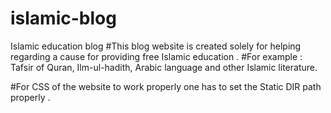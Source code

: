 # islamic-blog
Islamic education blog
#This blog website is created solely for helping regarding a cause for providing free Islamic education .
#For example : Tafsir of Quran, Ilm-ul-hadith, Arabic language and other Islamic literature.

#For CSS of the website to work properly one has to set the Static DIR path properly .
